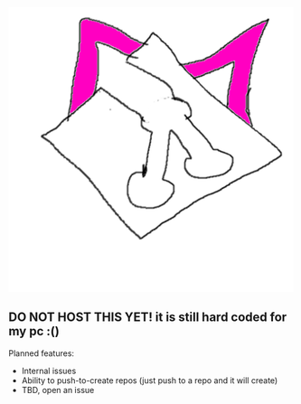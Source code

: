 ![logo](/assets/newgitlogotrans2.png)
## DO NOT HOST THIS YET! it is still hard coded for my pc :()

Planned features:
- Internal issues
- Ability to push-to-create repos (just push to a repo and it will create)
- TBD, open an issue
